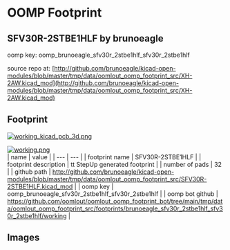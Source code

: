 # OOMP Footprint  
## SFV30R-2STBE1HLF  by brunoeagle  
  
oomp key: oomp_brunoeagle_sfv30r_2stbe1hlf_sfv30r_2stbe1hlf  
  
source repo at: [http://github.com/brunoeagle/kicad-open-modules/blob/master/tmp/data/oomlout_oomp_footprint_src/XH-2AW.kicad_mod](http://github.com/brunoeagle/kicad-open-modules/blob/master/tmp/data/oomlout_oomp_footprint_src/XH-2AW.kicad_mod)  
## Footprint  
  
[![working_kicad_pcb_3d.png](working_kicad_pcb_3d_600.png)](working_kicad_pcb_3d.png)  
  
[![working.png](working_600.png)](working.png)  
| name | value | 
| --- | --- | 
| footprint name | SFV30R-2STBE1HLF | 
| footprint description | tt StepUp generated footprint | 
| number of pads | 32 | 
| github path | http://github.com/brunoeagle/kicad-open-modules/blob/master/tmp/data/oomlout_oomp_footprint_src/SFV30R-2STBE1HLF.kicad_mod | 
| oomp key | oomp_brunoeagle_sfv30r_2stbe1hlf_sfv30r_2stbe1hlf | 
| oomp bot github | https://github.com/oomlout/oomlout_oomp_footprint_bot/tree/main/tmp/data/oomlout_oomp_footprint_src/footprints/brunoeagle_sfv30r_2stbe1hlf_sfv30r_2stbe1hlf/working | 
## Images  
